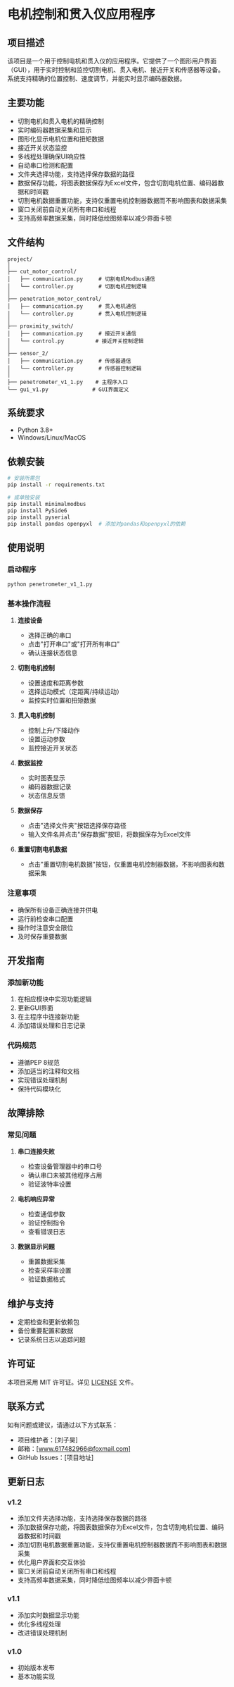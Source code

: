# 电机控制和贯入仪应用程序

## 项目描述

该项目是一个用于控制电机和贯入仪的应用程序。它提供了一个图形用户界面（GUI），用于实时控制和监控切割电机、贯入电机、接近开关和传感器等设备。系统支持精确的位置控制、速度调节，并能实时显示编码器数据。

## 主要功能

- 切割电机和贯入电机的精确控制
- 实时编码器数据采集和显示
- 图形化显示电机位置和扭矩数据
- 接近开关状态监控
- 多线程处理确保UI响应性
- 自动串口检测和配置
- 文件夹选择功能，支持选择保存数据的路径
- 数据保存功能，将图表数据保存为Excel文件，包含切割电机位置、编码器数据和时间戳
- 切割电机数据重置功能，支持仅重置电机控制器数据而不影响图表和数据采集
- 窗口关闭前自动关闭所有串口和线程
- 支持高频率数据采集，同时降低绘图频率以减少界面卡顿

## 文件结构

```
project/
│
├── cut_motor_control/
│   ├── communication.py     # 切割电机Modbus通信
│   └── controller.py        # 切割电机控制逻辑
│
├── penetration_motor_control/
│   ├── communication.py     # 贯入电机通信
│   └── controller.py        # 贯入电机控制逻辑
│
├── proximity_switch/
│   ├── communication.py     # 接近开关通信
│   └── control.py          # 接近开关控制逻辑
│
├── sensor_2/
│   ├── communication.py     # 传感器通信
│   └── controller.py        # 传感器控制逻辑
│
├── penetrometer_v1_1.py    # 主程序入口
└── gui_v1.py              # GUI界面定义
```

## 系统要求

- Python 3.8+
- Windows/Linux/MacOS

## 依赖安装

```bash
# 安装所需包
pip install -r requirements.txt

# 或单独安装
pip install minimalmodbus
pip install PySide6
pip install pyserial
pip install pandas openpyxl  # 添加对pandas和openpyxl的依赖
```

## 使用说明

### 启动程序

```bash
python penetrometer_v1_1.py
```

### 基本操作流程

1. **连接设备**
   - 选择正确的串口
   - 点击"打开串口"或"打开所有串口"
   - 确认连接状态信息

2. **切割电机控制**
   - 设置速度和距离参数
   - 选择运动模式（定距离/持续运动）
   - 监控实时位置和扭矩数据

3. **贯入电机控制**
   - 控制上升/下降动作
   - 设置运动参数
   - 监控接近开关状态

4. **数据监控**
   - 实时图表显示
   - 编码器数据记录
   - 状态信息反馈

5. **数据保存**
   - 点击"选择文件夹"按钮选择保存路径
   - 输入文件名并点击"保存数据"按钮，将数据保存为Excel文件

6. **重置切割电机数据**
   - 点击"重置切割电机数据"按钮，仅重置电机控制器数据，不影响图表和数据采集

### 注意事项

- 确保所有设备正确连接并供电
- 运行前检查串口配置
- 操作时注意安全限位
- 及时保存重要数据

## 开发指南

### 添加新功能

1. 在相应模块中实现功能逻辑
2. 更新GUI界面
3. 在主程序中连接新功能
4. 添加错误处理和日志记录

### 代码规范

- 遵循PEP 8规范
- 添加适当的注释和文档
- 实现错误处理机制
- 保持代码模块化

## 故障排除

### 常见问题

1. **串口连接失败**
   - 检查设备管理器中的串口号
   - 确认串口未被其他程序占用
   - 验证波特率设置

2. **电机响应异常**
   - 检查通信参数
   - 验证控制指令
   - 查看错误日志

3. **数据显示问题**
   - 重置数据采集
   - 检查采样率设置
   - 验证数据格式

## 维护与支持

- 定期检查和更新依赖包
- 备份重要配置和数据
- 记录系统日志以追踪问题

## 许可证

本项目采用 MIT 许可证。详见 [LICENSE](LICENSE) 文件。

## 联系方式

如有问题或建议，请通过以下方式联系：

- 项目维护者：[刘子昊]
- 邮箱：[www.617482966@foxmail.com]
- GitHub Issues：[项目地址]

## 更新日志

### v1.2
- 添加文件夹选择功能，支持选择保存数据的路径
- 添加数据保存功能，将图表数据保存为Excel文件，包含切割电机位置、编码器数据和时间戳
- 添加切割电机数据重置功能，支持仅重置电机控制器数据而不影响图表和数据采集
- 优化用户界面和交互体验
- 窗口关闭前自动关闭所有串口和线程
- 支持高频率数据采集，同时降低绘图频率以减少界面卡顿

### v1.1
- 添加实时数据显示功能
- 优化多线程处理
- 改进错误处理机制

### v1.0
- 初始版本发布
- 基本功能实现
